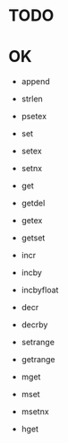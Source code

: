 # TODO

# OK

- append
- strlen
- psetex
- set
- setex
- setnx
- get
- getdel
- getex
- getset
- incr
- incby
- incbyfloat
- decr
- decrby
- setrange
- getrange
- mget
- mset
- msetnx

- hget

